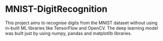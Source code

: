 # MNIST-DigitRecognition
This project aims to recognise digits from the MNIST dataset without using in-built ML libraries like TensorFlow and OpenCV. The deep learning model was built just by using numpy, pandas and matplotlib libraries.
